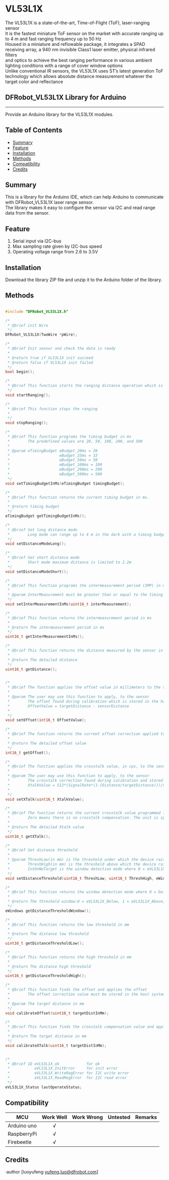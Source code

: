 # VL53L1X


The VL53L1X is a state-of-the-art, Time-of-Flight (ToF), laser-ranging sensor<br>
It is the fastest miniature ToF sensor on the market with accurate ranging up to 4 m and fast ranging frequency up to 50 Hz<br>
Housed in a miniature and reflowable package, it integrates a SPAD receiving array, a 940 nm invisible Class1 laser emitter, physical infrared filters<br>
and optics to achieve the best ranging performance in various ambient lighting conditions with a range of cover window options<br>
Unlike conventional IR sensors, the VL53L1X uses ST’s latest generation ToF technology which allows absolute distance measurement whatever the target color and reflectance<br>

## DFRobot_VL53L1X Library for Arduino
---------------------------------------------------------
Provide an Arduino library for the VL53L1X modules.

## Table of Contents

* [Summary](#summary)
* [Feature](#feature)
* [Installation](#installation)
* [Methods](#methods)
* [Compatibility](#compatibility)
* [Credits](#credits)
<snippet>
<content>

## Summary
This is a library for the Arduino IDE, which can help Arduino to communicate with DFRobot_VL53L1X laser range sensor.<br>
The library makes it easy to configure the sensor via I2C and read range data from the sensor.<br>

## Feature
1. Serial input via I2C-bus
2. Max sampling rate given by I2C-bus speed
3. Operating voltage range from 2.6 to 3.5V

## Installation

Download the library ZIP file and unzip it to the Arduino folder of the library.<br>

## Methods

```C++

#include "DFRobot_VL53L1X.h"

/*
 * @brief init Wire
 */
DFRobot_VL53L1X(TwoWire *pWire);

/* 
 * @brief Init sensor and check the data is ready
 *
 * @return true if VL53L1X init succeed
 * @return false if VL53L1X init failed
 */
bool begin();

/*
 * @brief This function starts the ranging distance operation which is continuous
 */
void startRanging();

/*
 * @brief This function stops the ranging
 *
 */
void stopRanging();

/*
 * @brief This function programs the timing budget in ms
 *        The predefined values are 20, 50, 100, 200, and 500
 *
 * @param eTimingBudget eBudget_20ms = 20
 *                      eBudget_33ms = 33
 *                      eBudget_50ms = 50
 *                      eBudget_100ms = 100
 *                      eBudget_200ms = 200
 *                      eBudget_500ms = 500
 */
void setTimingBudgetInMs(eTimingBudget timingBudget);

/*
 * @brief This function returns the current timing budget in ms.
 *
 * @return timing budget
 */
eTimingBudget getTimingBudgetInMs();

/*
 * @brief Set long distance mode
 *        Long mode can range up to 4 m in the dark with a timing budget of 200 ms
 */
void setDistanceModeLong();

/*
 * @brief Set short distance mode
 *        Short mode maximum distance is limited to 2.2m
 */
void setDistanceModeShort();

/*
 * @brief This function programs the intermeasurement period (IMP) in ms
 *
 * @param InterMeasurement must be greater than or equal to the timing budget
 */
void setInterMeasurementInMs(uint16_t interMeasurement);

/*
 * @brief This function returns the intermeasurement period in ms
 *
 * @return The intermeasurement period in ms
 */
uint16_t getInterMeasurementInMs();

/*
 * @brief This function returns the distance measured by the sensor in mm
 *
 * @return The detailed distance
 */
uint16_t getDistance(); 


/*
 * @brief The function applies the offset value in millimeters to the sensor
 *
 * @param The user may use this function to apply, to the sensor
 *        The offset found during calibration which is stored in the host system
 *        OffsetValue = targetDistance - sensorDistance
 *
 */
void setOffset(int16_t OffsetValue);

/*
 * @brief The function returns the current offset correction applied to the sensor
 *
 * @return The detailed offset value
 */
int16_t getOffset();

/*
 * @brief The function applies the crosstalk value, in cps, to the sensor
 *
 * @param The user may use this function to apply, to the sensor
 *        The crosstalk correction found during calibration and stored in the host system
 *        XtalkValue = 512*(SignalRate*(1-(Distance/targetDistance)))/SpadNb
 *
 */
void setXTalk(uint16_t XtalkValue);

/*
 * @brief The function returns the current crosstalk value programmed in the sensor
 *        Zero means there is no crosstalk compensation. The unit is cps (counts per second).
 *
 * @return The detailed Xtalk value
 */
uint16_t getXTalk(); 

/*
 * @brief Set distance threshold
 *
 * @param ThreshLow(in mm) is the threshold under which the device raises an interrupt if window = 0
 *        ThreshHigh(in mm) is the threshold above which the device raises an interrupt if window = 1
 *        IntOnNoTarget is the window detection mode where 0 = eVL53L1X_Below, 1 = eVL53L1X_Above, 2 = eVL53L1X_Out, and 3 = eVL53L1X_In
 */
void setDistanceThreshold(uint16_t ThreshLow, uint16_t ThreshHigh, eWindows Window);

/*
 * @brief This function returns the window detection mode where 0 = below, 1 = above, 2 = out and 3 = in
 *
 * @return The threshold window:0 = eVL53L1X_Below, 1 = eVL53L1X_Above, 2 = eVL53L1X_Out, and 3 = eVL53L1X_In
 */
eWindows getDistanceThresholdWindow();

/*
 * @brief This function returns the low threshold in mm
 *
 * @return The distance low threshold 
 */
uint16_t getDistanceThresholdLow();

/*
 * @brief This function returns the high threshold in mm
 *
 * @return The distance high threshold
 */
uint16_t getDistanceThresholdHigh(); 

/*
 * @brief This function finds the offset and applies the offset
 *        The offset correction value must be stored in the host system
 *
 * @param The target distance in mm
 */
void calibrateOffset(uint16_t targetDistInMm);

/*
 * @brief This function finds the crosstalk compensation value and applies the correction
 *
 * @return The target distance in mm
 */
void calibrateXTalk(uint16_t targetDistInMm);


/*
 * @brief 1D eVL53L1X_ok            for ok 
 *           eVL53L1X_InitError     for init error
 *           eVL53L1X_WriteRegError for I2C write error
 *           eVL53L1X_ReadRegError  for I2C read error
 */
eVL53L1X_Status lastOperateStatus;
```



## Compatibility

MCU                | Work Well | Work Wrong | Untested  | Remarks
------------------ | :----------: | :----------: | :---------: | -----
Arduino uno |       √      |             |            | 
RaspberryPi |       √      |             |            | 
Firebeetle  |       √      |             |            | 

## Credits

·author [luoyufeng yufeng.luo@dfrobot.com]
